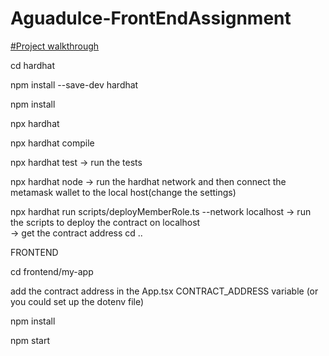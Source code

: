 # Aguadulce-FrontEndAssignment

 
[#Project walkthrough](https://www.loom.com/share/64ab0d96ab8b4b58b1a6222ea7f1b523  )


cd hardhat 

npm install --save-dev hardhat

npm install

npx hardhat

npx hardhat compile

npx hardhat test         -> run the tests 

npx hardhat node         -> run the hardhat network and then connect the metamask wallet to the local host(change the settings)

npx hardhat run scripts/deployMemberRole.ts --network localhost         -> run the scripts to deploy the contract  on localhost   
                                                                        -> get the contract address
cd ..



FRONTEND
 
 cd frontend/my-app 
 
 add the contract address in the App.tsx CONTRACT_ADDRESS variable (or you could set up the dotenv file) 
 
 npm install 
 
 npm start
 
 
